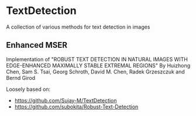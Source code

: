 # TextDetection
A collection of various methods for text detection in images

## Enhanced MSER
Implementation of 
"ROBUST TEXT DETECTION IN NATURAL IMAGES WITH EDGE-ENHANCED MAXIMALLY STABLE EXTREMAL REGIONS"
    By Huizhong Chen, Sam S. Tsai, Georg Schroth, David M. Chen, Radek Grzeszczuk and Bernd Girod

Loosely based on:
- https://github.com/Sujay-M/TextDetection
- https://github.com/subokita/Robust-Text-Detection
